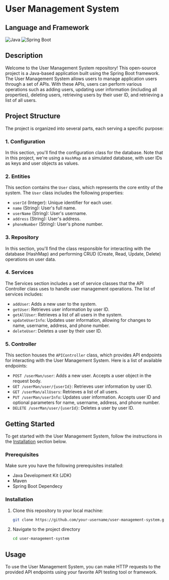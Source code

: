 # User Management System
## Language and Framework

![Java](https://img.shields.io/badge/Language-Java-green)
![Spring Boot](https://img.shields.io/badge/Framework-Spring%20Boot-brightgreen)

## Description

Welcome to the User Management System repository! This open-source project is a Java-based application built using the Spring Boot framework. The User Management System allows users to manage application users through a set of APIs. With these APIs, users can perform various operations such as adding users, updating user information (including all properties), deleting users, retrieving users by their user ID, and retrieving a list of all users.

## Project Structure

The project is organized into several parts, each serving a specific purpose:

### 1. Configuration

In this section, you'll find the configuration class for the database. Note that in this project, we're using a `HashMap` as a simulated database, with user IDs as keys and user objects as values.

### 2. Entities

This section contains the `User` class, which represents the core entity of the system. The `User` class includes the following properties:

- `userId` (Integer): Unique identifier for each user.
- `name` (String): User's full name.
- `userName` (String): User's username.
- `address` (String): User's address.
- `phoneNumber` (String): User's phone number.

### 3. Repository

In this section, you'll find the class responsible for interacting with the database (HashMap) and performing CRUD (Create, Read, Update, Delete) operations on user data.

### 4. Services

The Services section includes a set of service classes that the API Controller class uses to handle user management operations. The list of services includes:

- `addUser`: Adds a new user to the system.
- `getUser`: Retrieves user information by user ID.
- `getAllUser`: Retrieves a list of all users in the system.
- `updateUserInfo`: Updates user information, allowing for changes to name, username, address, and phone number.
- `deleteUser`: Deletes a user by their user ID.

### 5. Controller

This section houses the `APIController` class, which provides API endpoints for interacting with the User Management System. Here is a list of available endpoints:

- `POST /userMan/user`: Adds a new user. Accepts a user object in the request body.
- `GET /userMan/user/{userId}`: Retrieves user information by user ID.
- `GET /userMan/allUsers`: Retrieves a list of all users.
- `PUT /userMan/userInfo`: Updates user information. Accepts user ID and optional parameters for name, username, address, and phone number.
- `DELETE /userMan/user/{userId}`: Deletes a user by user ID.

## Getting Started

To get started with the User Management System, follow the instructions in the [Installation](#installation) section below.

### Prerequisites

Make sure you have the following prerequisites installed:

- Java Development Kit (JDK)
- Maven
- Spring Boot Dependecy

### Installation

1. Clone this repository to your local machine:

   ```bash
   git clone https://github.com/your-username/user-management-system.git
   
2. Navigate to the project directory

    ```bash
    cd user-management-system

## Usage

To use the User Management System, you can make HTTP requests to the provided API endpoints using your favorite API testing tool or framework.

